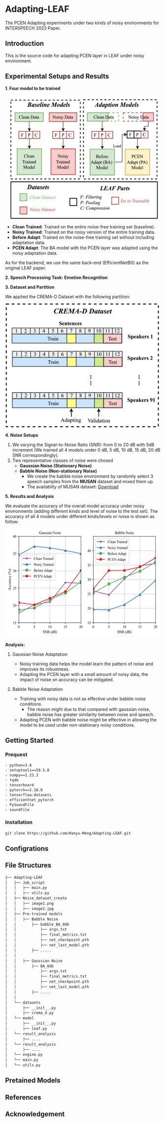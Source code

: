 # Adapting-LEAF
The PCEN Adapting experiments under two kinds of noisy environments for INTERSPEECH 2023 Paper.

## Introduction
This is the source code for adapting PCEN layer in LEAF under noisy environment.

## Experimental Setups and Results
**1. Four model to be trained**
<p align="center">
    <img src="Image/experiment_process_leaf.png" width="500" height="400">
</p>

* **Clean Trained**: Trained on the entire noise-free training set (baseline). 
* **Noisy Trained**: Trained on the noisy version of the entire training data. 
* **Before Adapt**: Trained on the noise-free training set without including adaptation data.
* **PCEN Adapt**: The BA model with the PCEN layer was adapted using the noisy adaptation data. 

As for the backend, we use the same back-end (EfficientNetB0) as the original LEAF paper.

**2. Speech Processing Task: Emotion Recognition**

**3. Dataset and Partition**

We applied the CREMA-D Dataset with the following partition:
<p align="center">
    <img src="Image/data_partition.png" width="500" height="400">
</p>

**4. Noise Setups**
1. We varying the Signal-to-Noise Ratio (SNR): from 0 to 20 dB with 5dB increment (We trained all 4 models under 0 dB, 5 dB, 10 dB, 15 dB, 20 dB SNR correspondingly).
2. Two representative classes of noise were chosed
    * **Gaussian Noise (Stationary Noise)**
    * **Babble Noise (Non-stationary Noise)**
        * We create the babble noise environment by randomly select 3 speech samples from the **MUSAN** dataset and mixed them up.
        * The availablity of MUSAN dataset: [Download](https://www.openslr.org/17/)
        
**5. Results and Analysis**

We evaluate the accuracy of the overall model accuracy under noisy environments (adding different kinds and level of noise to the test set).
The accuracy of all 4 models under different kinds/levels or noise is shown as follow:
<p align="center">
    <img src="Image/noise_result_new.png" width="500" height="350">
</p>

**Analysis:** 
1. Gaussian Noise Adaptation
    * Noisy training data helps the model learn the pattern of noise and improves its robustness.
    * Adapting the PCEN layer with a small amount of noisy data, the impact of noise on accuracy can be mitigated.

2. Babble Noise Adaptation
    * Training with noisy data is not as effective under babble noise conditions.
        - The reason might due to that compared with gaussian noise, babble noise has greater similarity between noise and speech.
    * Adapting PCEN with babble noise might be effective in allowing the model to be used under non-stationary noisy conditions. 

## Getting Started
### Prequest
    - python=3.8 
    - setuptools==59.5.0
    - numpy==1.23.3
    - tqdm
    - tensorboard
    - pytorch==1.10.0
    - tensorflow-datasets
    - efficientnet_pytorch
    - PySoundFile
    - soundfile

### Installation
```bash
git clone https://github.com/Hanyu-Meng/Adapting-LEAF.git
```
## Configrations


## File Structures
```bash
├── Adapting-LEAF
│   ├── Job_script
│   │   ├── main.py
│   │   ├── utils.py
│   ├── Noise_dataset_create
│   │   ├── image1.png
│   │   ├── image2.jpg
│   ├── Pre-trained models
│   │   ├── Babble Noise
│   │       ├── babble_BA_0db
│   │           ├── args.txt
│   │           ├── final_metrics.txt
│   │           ├── net_checkpoint.pth
│   │           ├── net_last_model.pth
│   │       ├── .....
│   │ 
│   │   ├── Gaussian Noise
│   │       ├── BA_0db
│   │           ├── args.txt
│   │           ├── final_metrics.txt
│   │           ├── net_checkpoint.pth
│   │           ├── net_last_model.pth
│   │       ├── .....
│   │   
│   └── datasets
│       ├── __init__.py
│       ├── crema_d.py
│   └── model
│       ├── __init__.py
│       ├── leaf.py
│   └── result_analysis
│       ├── ....
│   └── result_analysis
│       ├── ....
│   └── engine.py
│   └── main.py
│   └── utils.py
```
## Pretained Models

## References

## Acknowledgement


